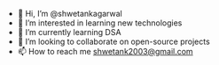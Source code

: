 - 👋 Hi, I’m @shwetankagarwal
- 👀 I’m interested in learning new technologies
- 🌱 I’m currently learning DSA
- 💞️ I’m looking to collaborate on open-source projects
- 📫 How to reach me shwetank2003@gmail.com

<!---
shwetankagarwal/shwetankagarwal is a ✨ special ✨ repository because its `README.md` (this file) appears on your GitHub profile.
You can click the Preview link to take a look at your changes.
--->
